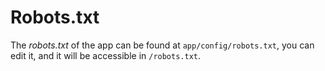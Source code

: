 # Robots.txt

The *robots.txt* of the app can be found at `app/config/robots.txt`, you can edit it, and it will be accessible in `/robots.txt`.
